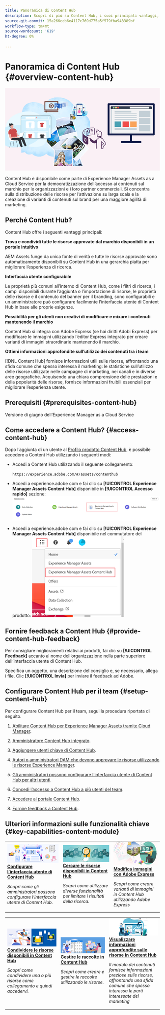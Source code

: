 ```yaml
---
title: Panoramica di Content Hub
description: Scopri di più su Content Hub, i suoi principali vantaggi, come accedervi e come fornire un feedback sulle opzioni disponibili in Content Hub.
source-git-commit: 15a266ccb6e4117c769d775a5f579fba943389bf
workflow-type: tm+mt
source-wordcount: '619'
ht-degree: 0%

---
```



# Panoramica di Content Hub {#overview-content-hub}

![Panoramica di Content Hub](assets/content-hub-overview.png)

Content Hub è disponibile come parte di Experience Manager Assets as a Cloud Service per la democratizzazione dell’accesso ai contenuti sul marchio per le organizzazioni e i loro partner commerciali. Si concentra sulla distribuzione delle risorse per l’attivazione su larga scala e la creazione di varianti di contenuti sul brand per una maggiore agilità di marketing.

## Perché Content Hub?

Content Hub offre i seguenti vantaggi principali:

**Trova e condividi tutte le risorse approvate dal marchio disponibili in un portale intuitivo**

AEM Assets funge da unica fonte di verità e tutte le risorse approvate sono automaticamente disponibili su Content Hub in una gerarchia piatta per migliorare l’esperienza di ricerca.

**Interfaccia utente configurabile**

Le proprietà più comuni all’interno di Content Hub, come i filtri di ricerca, i campi disponibili durante l’aggiunta o l’importazione di risorse, le proprietà delle risorse e il contenuto del banner per il branding, sono configurabili e un amministratore può configurare facilmente l’interfaccia utente di Content Hub in base alle proprie esigenze.

**Possibilità per gli utenti non creativi di modificare e mixare i contenuti mantenendo il marchio**

Content Hub si integra con Adobe Express (se hai diritti Adobi Express) per modificare le immagini utilizzando l’editor Express integrato per creare varianti di immagini straordinarie mantenendo il marchio.

**Ottieni informazioni approfondite sull’utilizzo dei contenuti tra i team**

[!DNL Content Hub] fornisce informazioni utili sulle risorse, affrontando una sfida comune che spesso interessa il marketing: le statistiche sull’utilizzo delle risorse utilizzate nelle campagne di marketing, nei canali e in diverse aree geografiche. Acquisendo una chiara comprensione delle prestazioni e della popolarità delle risorse, fornisce informazioni fruibili essenziali per migliorare l’esperienza utente.

## Prerequisiti {#prerequisites-content-hub}

Versione di giugno dell’Experience Manager as a Cloud Service

## Come accedere a Content Hub? {#access-content-hub}

Dopo l’aggiunta di un utente al [Profilo prodotto Content Hub](/help/assets/deploy-content-hub.md#content-hub-instance-product-profile), è possibile accedere a Content Hub utilizzando i seguenti modi:

* Accedi a Content Hub utilizzando il seguente collegamento:

  `https://experience.adobe.com/#/assets/contenthub`

* Accedi a experience.adobe com e fai clic su **[!UICONTROL Experience Manager Assets Content Hub]** disponibile in **[!UICONTROL Accesso rapido]** sezione:
  ![Accesso a Content Hub](assets/access-content-hub.png)

* Accedi a experience.adobe com e fai clic su **[!UICONTROL Experience Manager Assets Content Hub]** disponibile nel commutatore del prodotto:
  ![Metodo di accesso Content Hub 3](assets/access-content-hub-alternate.png)



## Fornire feedback a Content Hub {#provide-content-hub-feedback}

Per consigliare miglioramenti relativi ai prodotti, fai clic su **[!UICONTROL Feedback]** accanto al nome dell’organizzazione nella parte superiore dell’interfaccia utente di Content Hub.

Specifica un oggetto, una descrizione del consiglio e, se necessario, allega i file. Clic **[!UICONTROL Invia]** per inviare il feedback ad Adobe.

## Configurare Content Hub per il team {#setup-content-hub}

Per configurare Content Hub per il team, segui la procedura riportata di seguito.

1. [Abilitare Content Hub per Experience Manager Assets tramite Cloud Manager](deploy-content-hub.md#enable-content-hub).

1. [Amministratore Content Hub integrato](deploy-content-hub.md#onboard-content-hub-administrator).

1. [Aggiungere utenti chiave di Content Hub](deploy-content-hub.md##onboard-content-hub-consumer-users).

1. [Autori o amministratori DAM che devono approvare le risorse utilizzando le risorse Experience Manager](approve-assets.md).

1. [Gli amministratori possono configurare l’interfaccia utente di Content Hub per altri utenti](configure-content-hub-ui-options.md).

1. [Concedi l’accesso a Content Hub a più utenti del team](deploy-content-hub.md##onboard-content-hub-consumer-users).

1. [Accedere al portale Content Hub](#access-content-hub).

1. [Fornire feedback a Content Hub](#provide-content-hub-feedback).


## Ulteriori informazioni sulle funzionalità chiave {#key-capabilities-content-module}

<table>
<td>
   <a href="/help/assets/configure-content-hub-ui-options.md">
   <img alt="Distribuire Content Hub" src="./assets/configure-assets.png" />
   </a>
   <div>
      <a href="/help/assets/configure-content-hub-ui-options.md">
      <strong>Configurare l’interfaccia utente di Content Hub</strong>
      </a>
   </div>
   <p>
      <em>Scopri come gli amministratori possono configurare l’interfaccia utente di Content Hub. </em>
   </p>
</td>


<td>
   <a href="/help/assets/search-assets-content-hub.md">
   <img alt="Cercare le risorse disponibili in Content Hub" src="./assets/search.png" />
   </a>
   <div>
      <a href="/help/assets/search-assets-content-hub.md">
      <strong>Cercare le risorse disponibili in Content Hub</strong>
      </a>
   </div>
   <p>
      <em>Scopri come utilizzare diverse funzionalità per limitare i risultati della ricerca.</em>
   </p>
</td>
<td>
   <a href="/help/assets/edit-images-content-hub.md">
   <img alt="Modificare le immagini con Adobe Express" src="./assets/edit-images-content-hub.png" />
   </a>
   <div>
      <a href="/help/assets/edit-images-content-hub.md">
      <strong>Modifica immagini con Adobe Express</strong>
      </a>
   </div>
   <p>
      <em>Scopri come creare varianti di immagini in Content Hub utilizzando Adobe Express</em>
   </p>
</td>
</table>
<table>
<td>
   <a href="/help/assets/share-assets-content-hub.md">
   <img alt="Condividere le risorse disponibili in Content Hub" src="./assets/share-assets-banner.png" />
   </a>
   <div>
      <a href="/help/assets/share-assets-content-hub.md">
      <strong>Condividere le risorse disponibili in Content Hub</strong>
      </a>
   </div>
   <p>
      <em>Scopri come condividere una o più risorse come collegamento e quindi accedervi.</em>
   </p>
</td>
<td>
   <a href="/help/assets/collections-content-hub.md">
   <img alt="Gestire le raccolte in Content Hub" src="./assets/manage-collection.png" />
   </a>
   <div>
      <a href="/help/assets/collections-content-hub.md">
      <strong>Gestire le raccolte in Content Hub</strong>
      </a>
   </div>
   <p>
      <em>Scopri come creare e gestire le raccolte utilizzando le risorse.</em>
   </p>
</td>
<td>
   <a href="/help/assets/insights-content-hub.md">
   <img alt="Condividere le risorse disponibili in Content Hub" src="./assets/asset-insights-banner.jpg" />
   </a>
   <div>
      <a href="/help/assets/insights-content-hub.md">
      <strong>Visualizzare informazioni approfondite sulle risorse in Content Hub</strong>
      </a>
   </div>
   <p>
      <em> Il modulo dei contenuti fornisce informazioni preziose sulle risorse, affrontando una sfida comune che spesso interessa le parti interessate del marketing</em>
   </p>
</td>
</table>
